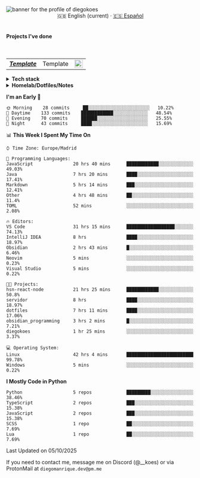 <picture>
 <source media="(prefers-color-scheme: dark)" srcset="https://i.imgur.com/G5n6xUz.png">
 <source media="(prefers-color-scheme: light)" srcset="https://i.imgur.com/8gLfu4u.png">
 <img alt="banner for the profile of diegokoes" src="https://i.imgur.com/G5n6xUz.png">
</picture>

<!-- Language switcher -->
<div align="center">
  <a >🇬🇧 English (current)</a> · <a href="./README_es.md">🇪🇸 Español</a>
</div>
<br>

#### Projects I've done

  <br>
  <table>
    <tbody>
      <tr>
        <td>
          <em>
            <strong><a href="#">Template</a></strong>
          </em>
        </td>
        <td>
Template         </td>
        <td>
          <img alt="NodeJs/React/MongoDB" src="https://raw.githubusercontent.com/abranhe/programming-languages-logos/master/src/csharp/csharp_32x32.png" width="22">
        </td>
      </tr>
  </tbody>
  </table>
</details>
<details>
  <summary><strong>Tech stack</strong></summary>

  <!-- Frontend -->
  <img alt="Frontend" src="https://img.shields.io/badge/Front%20%20%20-20232a?style=for-the-badge&logo=terminal&logoColor=white">
  <img alt="Angular" src="https://img.shields.io/badge/angular-7E22CE?style=for-the-badge&logo=angular&logoColor=white">
  <img alt="React" src="https://img.shields.io/badge/react-20232a?style=for-the-badge&logo=react&logoColor=61DAFB">
  <img alt="Tailwind CSS" src="https://img.shields.io/badge/tailwindcss-06B6D4?style=for-the-badge&logo=tailwindcss&logoColor=white">
  <img alt="SCSS/SASS" src="https://img.shields.io/badge/scss-CC6699?style=for-the-badge&logo=sass&logoColor=white">
<br>

  <!-- Backend -->
  <img alt="Backend" src="https://img.shields.io/badge/Back%20%20%20%20-20232a?style=for-the-badge&logo=terminal&logoColor=white">
  <img alt="Node.js" src="https://img.shields.io/badge/node.js-339933?style=for-the-badge&logo=nodedotjs&logoColor=white">
  <img alt="Express" src="https://img.shields.io/badge/express-000000?style=for-the-badge&logo=express&logoColor=white">
  <img alt="Spring" src="https://img.shields.io/badge/spring-6DB33F?style=for-the-badge&logo=spring&logoColor=white">
<br>

  <!-- Databases -->
  <img alt="Databases" src="https://img.shields.io/badge/DB's%20-20232a?style=for-the-badge&logo=terminal&logoColor=white">
  <img alt="MongoDB" src="https://img.shields.io/badge/mongodb-4EA94B?style=for-the-badge&logo=mongodb&logoColor=white">
  <img alt="Supabase" src="https://img.shields.io/badge/supabase-3ECF8E?style=for-the-badge&logo=supabase&logoColor=white">
  <img alt="Valkey" src="https://img.shields.io/badge/valkey-DC382D?style=for-the-badge&logo=valkey&logoColor=white">
  <img alt="DBeaver" src="https://img.shields.io/badge/dbeaver-2F6BFF?style=for-the-badge&logo=dbeaver&logoColor=white">
<br>
  <!-- DevOps -->
  <img alt="DevOps" src="https://img.shields.io/badge/DevOps%20%20%20-20232a?style=for-the-badge&logo=terminal&logoColor=white">
  <img alt="Docker" src="https://img.shields.io/badge/docker-2496ED?style=for-the-badge&logo=docker&logoColor=white">
  <img alt="Proxmox" src="https://img.shields.io/badge/proxmox-e57000?style=for-the-badge&logo=proxmox&logoColor=white">
  <img alt="Jenkins" src="https://img.shields.io/badge/jenkins-D24939?style=for-the-badge&logo=jenkins&logoColor=white">
  <img alt="Git" src="https://img.shields.io/badge/git-F05032?style=for-the-badge&logo=git&logoColor=white">
</details>

<details>
  <summary><strong>Homelab/Dotfiles/Notes</strong></summary>

  <table>
    <tbody>
      <tr>
        <td>
          <strong><a href="https://github.com/diegokoes/proxmox">proxmox</a></strong>
        </td>
        <td>Proxmox-related configs and docs</td>
      </tr>
      <tr>
        <td>
          <strong><a href="https://github.com/diegokoes/dotfiles">dotfiles</a></strong>
        </td>
        <td>My dotfiles and environment setup</td>
      </tr>
      <tr>
        <td>
          <strong><a href="https://github.com/diegokoes/NOTES_programming">obsidian_programming</a></strong>
        </td>
        <td>Notes and Obsidian vault for programming and tech</td>
      </tr>
    </tbody>
  </table>
</details>

<!--START_SECTION:waka-->
**I'm an Early 🐤** 

```text
🌞 Morning    28 commits     ██░░░░░░░░░░░░░░░░░░░░░░░   10.22% 
🌆 Daytime    133 commits    ████████████░░░░░░░░░░░░░   48.54% 
🌃 Evening    70 commits     ██████░░░░░░░░░░░░░░░░░░░   25.55% 
🌙 Night      43 commits     ████░░░░░░░░░░░░░░░░░░░░░   15.69%

```


📊 **This Week I Spent My Time On** 

```text
⌚︎ Time Zone: Europe/Madrid

💬 Programming Languages: 
JavaScript               20 hrs 40 mins      ████████████░░░░░░░░░░░░░   49.03% 
Java                     7 hrs 20 mins       ████░░░░░░░░░░░░░░░░░░░░░   17.41% 
Markdown                 5 hrs 14 mins       ███░░░░░░░░░░░░░░░░░░░░░░   12.41% 
Other                    4 hrs 48 mins       ██░░░░░░░░░░░░░░░░░░░░░░░   11.4% 
TOML                     52 mins             ░░░░░░░░░░░░░░░░░░░░░░░░░   2.08%

🔥 Editors: 
VS Code                  31 hrs 15 mins      ██████████████████░░░░░░░   74.13% 
IntelliJ IDEA            8 hrs               ████░░░░░░░░░░░░░░░░░░░░░   18.97% 
Obsidian                 2 hrs 43 mins       █░░░░░░░░░░░░░░░░░░░░░░░░   6.46% 
Neovim                   5 mins              ░░░░░░░░░░░░░░░░░░░░░░░░░   0.23% 
Visual Studio            5 mins              ░░░░░░░░░░░░░░░░░░░░░░░░░   0.22%

🐱‍💻 Projects: 
hsn-react-node           21 hrs 25 mins      ████████████░░░░░░░░░░░░░   50.8% 
servidor                 8 hrs               ████░░░░░░░░░░░░░░░░░░░░░   18.97% 
dotfiles                 7 hrs 11 mins       ████░░░░░░░░░░░░░░░░░░░░░   17.06% 
obsidian_programming     3 hrs 2 mins        █░░░░░░░░░░░░░░░░░░░░░░░░   7.21% 
diegokoes                1 hr 25 mins        ░░░░░░░░░░░░░░░░░░░░░░░░░   3.37%

💻 Operating System: 
Linux                    42 hrs 4 mins       █████████████████████████   99.78% 
Windows                  5 mins              ░░░░░░░░░░░░░░░░░░░░░░░░░   0.22%

```

**I Mostly Code in Python** 

```text
Python                   5 repos             █████████░░░░░░░░░░░░░░░░   38.46% 
TypeScript               2 repos             ███░░░░░░░░░░░░░░░░░░░░░░   15.38% 
JavaScript               2 repos             ███░░░░░░░░░░░░░░░░░░░░░░   15.38% 
SCSS                     1 repo              ██░░░░░░░░░░░░░░░░░░░░░░░   7.69% 
Lua                      1 repo              ██░░░░░░░░░░░░░░░░░░░░░░░   7.69%

```



 Last Updated on 05/10/2025
<!--END_SECTION:waka-->

If you need to contact me, message me on Discord (@__koes) or via ProtonMail at `diegomanrique.dev@pm.me`
